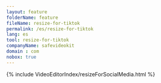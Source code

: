 ```yaml
---
layout: feature
folderName: feature
fileName: resize-for-tiktok
permalink: /es/resize-for-tiktok
lang: es
tool: resize-for-tiktok
companyName: safevideokit
domain : com
nobox: true
---
```


{% include VideoEditorIndex/resizeForSocialMedia.html %}

   